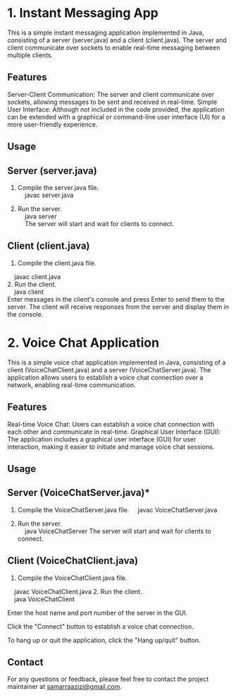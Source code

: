 # 1. Instant Messaging App

This is a simple instant messaging application implemented in Java, consisting of a server (server.java) and a client (client.java). The server and client communicate over sockets to enable real-time messaging between multiple clients.

## Features
Server-Client Communication: The server and client communicate over sockets, allowing messages to be sent and received in real-time.
Simple User Interface: Although not included in the code provided, the application can be extended with a graphical or command-line user interface (UI) for a more user-friendly experience.


## Usage<br>
## Server (server.java)
1. Compile the server.java file.<br>
&nbsp;&nbsp;&nbsp;&nbsp;javac server.java

2. Run the server.<br>
&nbsp;&nbsp;&nbsp;&nbsp;java server<br>
&nbsp;&nbsp;&nbsp;&nbsp;The server will start and wait for clients to connect.

## Client (client.java)<br>
1. Compile the client.java file.

&nbsp;&nbsp;&nbsp;&nbsp;javac client.java<br>
2. Run the client.<br>
&nbsp;&nbsp;&nbsp;&nbsp;java client<br>
Enter messages in the client's console and press Enter to send them to the server. The client will receive responses from the server and display them in the console.


# 2. Voice Chat Application
This is a simple voice chat application implemented in Java, consisting of a client (VoiceChatClient.java) and a server (VoiceChatServer.java). The application allows users to establish a voice chat connection over a network, enabling real-time communication.

## Features
Real-time Voice Chat: Users can establish a voice chat connection with each other and communicate in real-time.
Graphical User Interface (GUI): The application includes a graphical user interface (GUI) for user interaction, making it easier to initiate and manage voice chat sessions.

## Usage<br>
## Server (VoiceChatServer.java)*

1. Compile the VoiceChatServer.java file.
&nbsp;&nbsp;&nbsp;&nbsp;javac VoiceChatServer.java

2. Run the server.<br>
&nbsp;&nbsp;&nbsp;&nbsp;java VoiceChatServer
The server will start and wait for clients to connect.

## Client (VoiceChatClient.java)
1. Compile the VoiceChatClient.java file.<br>

&nbsp;&nbsp;&nbsp;&nbsp;javac VoiceChatClient.java
2. Run the client.<br>
&nbsp;&nbsp;&nbsp;&nbsp;java VoiceChatClient

Enter the host name and port number of the server in the GUI.

Click the "Connect" button to establish a voice chat connection.

To hang up or quit the application, click the "Hang up/quit" button.


## Contact
For any questions or feedback, please feel free to contact the project maintainer at samarraazizi@gmail.com.